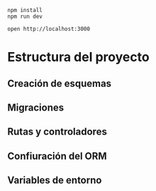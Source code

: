 ```
npm install
npm run dev
```

```
open http://localhost:3000
```

# Estructura del proyecto

## Creación de esquemas

## Migraciones

## Rutas y controladores

## Confiuración del ORM

## Variables de entorno
